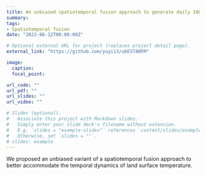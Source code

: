 ```yaml
---
title: An unbiased spatiotemporal fusion approach to generate daily 100 m spatial resolution land surface temperature over a continental scale
summary:
tags:
- Spatiotemporal fusion
date: "2023-06-12T00:00:00Z"

# Optional external URL for project (replaces project detail page).
external_link: "https://github.com/yuyi13/ubESTARFM"

image:
  caption: 
  focal_point:

url_code: ""
url_pdf: ""
url_slides: ""
url_video: ""

# Slides (optional).
#   Associate this project with Markdown slides.
#   Simply enter your slide deck's filename without extension.
#   E.g. `slides = "example-slides"` references `content/slides/example-slides.md`.
#   Otherwise, set `slides = ""`.
# slides: example
---
```


We proposed an unbiased variant of a spatiotemporal fusion approach to better accommodate the temporal dynamics of land surface temperature.
